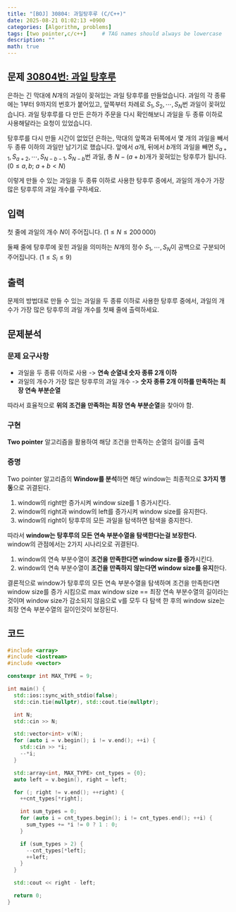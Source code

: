 ```yaml
---
title: "[BOJ] 30804: 과일탕후루 (C/C++)"
date: 2025-08-21 01:02:13 +0900
categories: [Algorithm, problems]
tags: [two pointer,c/c++]     # TAG names should always be lowercase
description: ""
math: true
---
```

## 문제 [30804번: 과일 탕후루](https://www.acmicpc.net/problem/30804)
은하는 긴 막대에 
$N$개의 과일이 꽂혀있는 과일 탕후루를 만들었습니다. 과일의 각 종류에는 
$1$부터 
$9$까지의 번호가 붙어있고, 앞쪽부터 차례로 
$S_1, S_2, \cdots, S_N$번 과일이 꽂혀있습니다. 과일 탕후루를 다 만든 은하가 주문을 다시 확인해보니 과일을 두 종류 이하로 사용해달라는 요청이 있었습니다.

탕후루를 다시 만들 시간이 없었던 은하는, 막대의 앞쪽과 뒤쪽에서 몇 개의 과일을 빼서 두 종류 이하의 과일만 남기기로 했습니다. 앞에서 
$a$개, 뒤에서 
$b$개의 과일을 빼면 
$S_{a+1}, S_{a+2}, \cdots, S_{N-b-1}, S_{N-b}$번 과일, 총 
$N-(a+b)$개가 꽂혀있는 탕후루가 됩니다. 
$(0 \le a, b;$ 
$a+b < N)$ 

이렇게 만들 수 있는 과일을 두 종류 이하로 사용한 탕후루 중에서, 과일의 개수가 가장 많은 탕후루의 과일 개수를 구하세요.

## 입력
첫 줄에 과일의 개수 
$N$이 주어집니다. 
$(1 \le N \le 200\,000)$ 

둘째 줄에 탕후루에 꽂힌 과일을 의미하는 
$N$개의 정수 
$S_1, \cdots, S_N$이 공백으로 구분되어 주어집니다. 
$(1 \le S_i \le 9)$ 

## 출력
문제의 방법대로 만들 수 있는 과일을 두 종류 이하로 사용한 탕후루 중에서, 과일의 개수가 가장 많은 탕후루의 과일 개수를 첫째 줄에 출력하세요.
## 문제분석
### 문제 요구사항
- 과일을 두 종류 이하로 사용 -> **연속 순열내 숫자 종류 2개 이하**
- 과일의 개수가 가장 많은 탕후루의 과일 개수 -> **숫자 종류 2개 이하를 만족하는 최장 연속 부분순열**

따라서 효율적으로 **위의 조건을 만족하는 최장 연속 부분순열**을 찾아야 함.

### 구현
**Two pointer** 알고리즘을 활용하여 해당 조건을 만족하는 순열의 길이를 출력

### 증명
Two pointer 알고리즘의 **Window를 분석**하면 해당 window는 최종적으로 **3가지 행동**으로 귀결된다.
1. window의 right만 증가시켜 window size를 1 증가시킨다.
2. window의 right과 window의 left를 증가시켜 window size를 유지한다.
3. window의 right이 탕후루의 모든 과일을 탐색하면 탐색을 중지한다.

따라서 **window는 탕후루의 모든 연속 부분수열을 탐색한다는걸 보장한다.**<br>
window의 관점에서는 2가지 시나리오로 귀결된다.
1. window의 연속 부분수열이 **조건을 만족한다면 window size를 증가**시킨다.
2. window의 연속 부분수열이 **조건을 만족하지 않는다면 window size를 유지**한다.

결론적으로 window가 탕후루의 모든 연속 부분수열을 탐색하며 조건을 만족한다면 window size를 증가 시킴으로 
max window size == 최장 연속 부분수열의 길이라는 것이며 window size가 감소되지 않음으로 v를 모두 다 탐색 한 후의 window size는 최장 연속 부분수열의 길이인것이 보장된다.

## 코드
```cpp
#include <array>
#include <iostream>
#include <vector>

constexpr int MAX_TYPE = 9;

int main() {
  std::ios::sync_with_stdio(false);
  std::cin.tie(nullptr), std::cout.tie(nullptr);

  int N;
  std::cin >> N;

  std::vector<int> v(N);
  for (auto i = v.begin(); i != v.end(); ++i) {
    std::cin >> *i;
    --*i;
  }

  std::array<int, MAX_TYPE> cnt_types = {0};
  auto left = v.begin(), right = left;

  for (; right != v.end(); ++right) {
    ++cnt_types[*right];

    int sum_types = 0;
    for (auto i = cnt_types.begin(); i != cnt_types.end(); ++i) {
      sum_types += *i != 0 ? 1 : 0;
    }

    if (sum_types > 2) {
      --cnt_types[*left];
      ++left;
    }
  }

  std::cout << right - left;

  return 0;
}
```